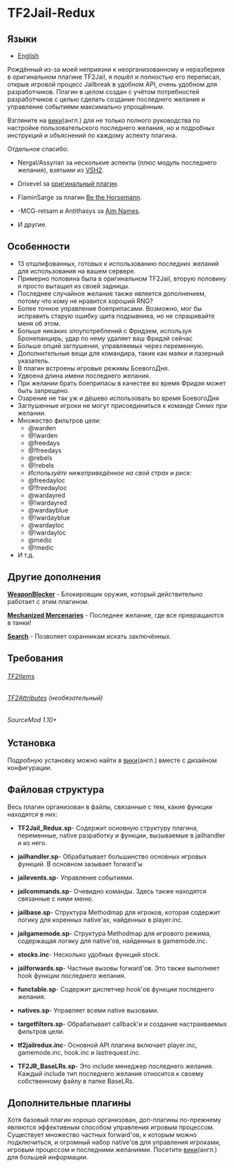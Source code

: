 # TF2Jail-Redux #

## Языки
 - [English](https://github.com/Scags/TF2-Jailbreak-Redux/blob/develop/README.md)
 
Рождённый из-за моей неприязни к неорганизованному и неразберихе в оригинальном плагине TF2Jail, я пошёл и полностью его переписал, открыв игровой процесс Jailbreak в удобном API, очень удобном для разработчиков. Плагин в целом создан с учётом потребностей разработчиков с целью сделать создание последнего желания и управление событиями максимально упрощённым.

Взгляните на [вики](https://github.com/Scags/TF2-Jailbreak-Redux/wiki)(англ.) для не только полного руководства по настройке пользовательского последнего желания, но и подробных инструкций и объяснений по каждому аспекту плагина.

Отдельное спасибо:

- Nergal/Assyrian за несколькие аспекты (плюс модуль последнего желания), взятыми из [VSH2](https://forums.alliedmods.net/showthread.php?t=286701).
  
- Drixevel за [оригинальный плагин](https://forums.alliedmods.net/showthread.php?p=2015905).
  
- FlaminSarge за плагин [Be the Horsemann](https://forums.alliedmods.net/showthread.php?t=166819).
  
- -MCG-retsam и Antithasys за [Aim Names](https://forums.alliedmods.net/showthread.php?t=114586).
  
- И другие.
 
## Особенности ##
- 13 отшлифованных, готовых к использованию последних желаний для использования на вашем сервере.
- Примерно половина была в оригинальном TF2Jail, вторую половину я просто вытащил из своей задницы.
- Последнее случайное желание также является дополнением, потому что кому не нравится хороший RNG?
- Более точное управление боеприпасами. Возможно, мог бы исправить старую ошибку щита подрывника, но не спрашивайте меня об этом.
- Больше никаких злоупотреблений с Фридэем, используя Бронепанцирь, удар по нему удаляет ваш Фридэй сейчас
- Больше опций заглушения, управляемых через переменную.
- Дополнительные вещи для командира, такие как маяки и лазерный указатель.
- В плагин встроены игровые режимы БоевогоДня.
- Удвоена длина имени последнего желания.
- При желании брать боеприпасы в качестве во время Фридэя может быть запрещено.
- Озарение не так уж и дёшево использовать во время БоевогоДня
- Заглушенные игроки не могут присоединиться к команде Синих при желании.
- Множество фильтров цели:
    - @warden
    - @!warden
    - @freedays
    - @!freedays
    - @rebels
    - @!rebels
    - *Используйте нижеприведённое на свой страх и риск:*
    - @freedayloc
    - @!freedayloc
    - @wardayred
    - @!wardayred
    - @wardayblue
    - @!wardayblue
    - @wardayloc
    - @!wardayloc
    - @medic
    - @!medic
 - И т.д.

## Другие дополнения ##
  **[WeaponBlocker](https://github.com/Scags/TF2JailRedux-WeaponBlocker)** - Блокировщик оружия, который действительно работает с этим плагином.
  
  **[Mechanized Mercenaries](https://github.com/Scags/TF2-LRModule-MechMercs)** - Последнее желание, где все превращаются в танки!
  
  **[Search](https://forums.alliedmods.net/showthread.php?p=2677653#post2677653)** - Позволяет охранникам искать заключённых.

## Требования ##

###### [TF2Items](https://forums.alliedmods.net/showthread.php?p=1050170) ######

###### [TF2Attributes](https://forums.alliedmods.net/showthread.php?t=210221) (необязательный) ######

###### SourceMod 1.10+ ######

## Установка ##
Подробную установку можно найти в [вики](https://github.com/Scags/TF2-Jailbreak-Redux/wiki/Installation-Guide)(англ.) вместе с дизайном конфигурации.

## Файловая структура ##
Весь плагин организован в файлы, связанные с тем, какие функции находятся в них:

- **TF2Jail_Redux.sp**- Содержит основную структуру плагина, переменные, native разработку и функции, вызываемые в jailhandler и из него.
  
- **jailhandler.sp**- Обрабатывает большинство основных игровых функций. В основном зазывает forward'ы
  
- **jailevents.sp**- Управление событиями.
  
- **jailcommands.sp**- Очевидно команды. Здесь также находятся связанные с ними меню.
  
- **jailbase.sp**- Структура Methodmap для игроков, которая содержит логику для коренных native'ах, найденных в player.inc.
  
- **jailgamemode.sp**- Структура Methodmap для игрового режима, содержащая логику для native'ов, найденных в gamemode.inc.
  
- **stocks.inc**- Несколько удобных функций stock.
  
- **jailforwards.sp**- Частные вызовы forward'ов. Это также выполняет hook функции последнего желания.
  
- **functable.sp**- Содержит диспетчер hook'ов функции последнего желания.
  
- **natives.sp**- Управляет всеми native вызовами.
  
- **targetfilters.sp**- Обрабатывает callback'и и создание настраиваемых фильтров цели.
  
- **tf2jailredux.inc**- Основной API плагина включает player.inc, gamemode.inc, hook.inc и lastrequest.inc.

- **TF2JR_BaseLRs.sp**- Это include менеджер последнего желания. Каждый include тип последнего желания относится к своему собственному файлу в папке BaseLRs.
  
## Дополнительные плагины ##
Хотя базовый плагин хорошо организован, доп-плагины по-прежнему являются эффективным способом управления игровым процессом. Существует множество частных forward'ов, к которым можно подключиться, и огромный набор native'ов для управления игроками, игровым процессом и последними желаниями. Посетите [вики](https://github.com/Scags/TF2-Jailbreak-Redux/wiki/API)(англ.) для большей информации.
